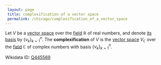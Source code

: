 ```yaml
---
 layout: page
 title: complexification of a vector space
 permalink: /chicago/complexification_of_a_vector_space
---
```

Let $V$ be a [vector space](https://defsmath.github.io/DefsMath/vector_space) over the [field](https://defsmath.github.io/DefsMath/field) $\mathbb R$ of real numbers, and denote [its](https://defsmath.github.io/DefsMath/every_vector_space_admits_a_basis) [basis](https://defsmath.github.io/DefsMath/basis) by $\{v_k\}_{k=1}^n$. The **complexification** of $V$ is the [vector space](https://defsmath.github.io/DefsMath/vector_space) $V_\mathbb C$ over the [field](https://defsmath.github.io/DefsMath/field) $\mathbb C$ of complex numbers with basis $\{v_k\}_{k=1}^n$.

Wikidata ID: [Q445569](https://www.wikidata.org/wiki/Q445569)